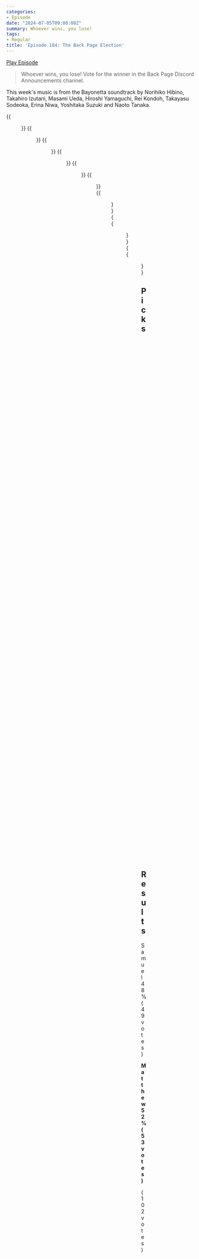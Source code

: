 ```yaml
---
categories:
- Episode
date: "2024-07-05T09:00:00Z"
summary: Whoever wins, you lose!
tags:
- Regular
title: 'Episode 184: The Back Page Election'
---
```


[Play Episode](https://www.patreon.com/posts/episode-184-back-107272504)
> Whoever wins, you lose! Vote for the winner in the Back Page Discord Announcements channel.

This week's music is from the Bayonetta soundtrack by Norihiko Hibino, Takahiro Izutani, Masami Ueda, Hiroshi Yamaguchi, Rei Kondoh, Takayasu Sodeoka, Erina Niwa, Yoshitaka Suzuki and Naoto Tanaka.

{{<figure 
    src="/assets/images/election-1.jpeg" 
    caption="Image Credit: Naeslyn" 
    alt="Election">}}
{{<figure 
    src="/assets/images/election-2.jpeg" 
    alt="Election" >}}
{{<figure 
    src="/assets/images/election-3.jpeg" 
    alt="Election" >}}
{{<figure 
    src="/assets/images/election-4.jpeg" 
    alt="Election" >}}
{{<figure 
    src="/assets/images/election-5.jpeg" 
    alt="Election" >}}
{{<figure 
    src="/assets/images/election-6.jpeg" 
    alt="Election" >}}
{{<figure 
    src="/assets/images/election-7.jpeg" 
    alt="Election" >}}
{{<figure 
    src="/assets/images/election-8.jpeg" 
    alt="Election" >}}
{{<figure 
    src="/assets/images/sunak-intermezzo.jpeg" 
    alt="Sunak Intermezzo" >}}

## Picks

|Category|Samuel|Matthew|
|--|--|--|
|Deputy Prime Minister|Isabel from Animal Crossing|Kazuma Kiryu|
|Chancellor of the Exchequer|Tom Nook from Animal Crossing|Agent 47 from Hitman|
|Foreign Secretary|Nuclear Gandhi from Civ 5|Paul McCartney from Beatles Rock Band|
|Home Secretary|Miles Edgeworth from Ace Attorney|Batman|
|Secretary of State for Defence|Kane from Command and Conquer|Premier Cherdenko from Red Alert 3|
|Secretary of State for Science, Innovation and Technology|The Luteces from Bioshock Infinite|Professor Hojo from Final Fantasy VII|
|Secretary of State for Levelling Up, Housing and Communities|Hell House from Final Fantasy VII|Hudson from Tears of the Kingdom and Breath of the Wild|
|Secretary of State for Health and Social Care|Tae Takemi from Persona 5|Dr. Kawashima|
|Secretary of State for Work and Pensions|Minecraft Steve|A Swarm of Pikmin|
|Secretary of State for Energy Security and Net Zero|Pikachu|Voltorb|
|Secretary of State for Business and Trade|Huang Lee from GTA Chinatown Wars|Saburo Arasaka|
|Minister for Women and Equalities|Fem Shep from Mass Effect|Bayonetta|
|Secretary of State for Education| Headmaster Sid from Final Fantasy VIII| Sadayo Kawakami from Persona 5|
|Secretary of State for Transport|Doom Train from Final Fantasy VIII|Sid from Final Fantasy VII|
|Secretary of State for Culture, Media and Sport|Sander Cohen from Bioshock|Mario|

## Results

Samuel 48% (49 votes)

**Matthew 52% (53 votes)**

(102 votes)